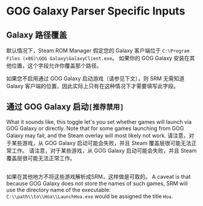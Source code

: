 # GOG Galaxy Parser Specific Inputs

## Galaxy 路径覆盖
默认情况下，Steam ROM Manager 假定您的 Galaxy 客户端位于 `C:\Program Files (x86)\GOG Galaxy\GalaxyClient.exe`。 如果你的 GOG Galaxy 安装在其他位置，这个字段允许你覆盖那个路径。

如果您不启用通过 GOG Galaxy 启动游戏（请参见下文），则 SRM 无需知道 Galaxy 客户端的位置，因此实际上只有在这种情况下才需要填写此字段。

## 通过 GOG Galaxy 启动`[推荐禁用]`

What it sounds like, this toggle let's you set whether games will launch via GOG Galaxy or directly. Note that for some games launching from GOG Galaxy may fail, and the Steam overlay will most likely not work. 请注意，对于某些游戏，从 GOG Galaxy 启动可能会失败，并且 Steam 覆盖层很可能无法正常工作。 请注意，对于某些游戏，从 GOG Galaxy 启动可能会失败，并且 Steam 覆盖层很可能无法正常工作。

##

如果在其他地方不将这些游戏解析成SRM，这样做是可取的。 A caveat is that because GOG Galaxy does not store the names of such games, SRM will use the directory name of the executable: `C:\\path\\to\\Hoa\\LaunchHoa.exe` would be assigned the title `Hoa`.